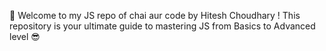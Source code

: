 🚀 Welcome to my JS repo of chai aur code by  Hitesh Choudhary ! This repository is your ultimate guide to mastering JS from Basics to Advanced level 😎
